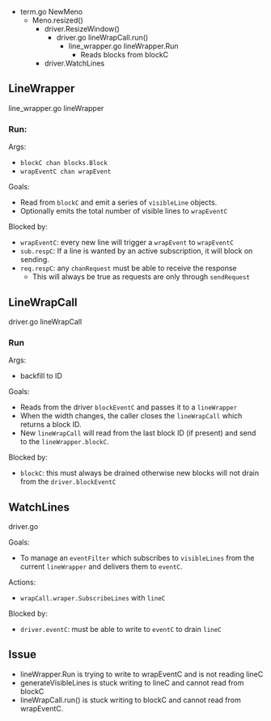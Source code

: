 * term.go NewMeno
  * Meno.resized()
    * driver.ResizeWindow()
      * driver.go lineWrapCall.run()
        * line_wrapper.go lineWrapper.Run
          * Reads blocks from blockC
    * driver.WatchLines


## LineWrapper

line_wrapper.go lineWrapper

### Run:

Args:

* `blockC chan blocks.Block`
* `wrapEventC chan wrapEvent`

Goals:

* Read from `blockC` and emit a series of `visibleLine` objects.
* Optionally emits the total number of visible lines to `wrapEventC`

Blocked by:

* `wrapEventC`: every new line will trigger a `wrapEvent` to `wrapEventC`
* `sub.respC`: If a line is wanted by an active subscription, it will block on
  sending.
* `req.respC`: any `chanRequest` must be able to receive the response
  * This will always be true as requests are only through `sendRequest`

## LineWrapCall

driver.go lineWrapCall

### Run

Args:

* backfill to ID

Goals:

* Reads from the driver `blockEventC` and passes it to a `lineWrapper`
* When the width changes, the caller closes the `lineWrapCall` which returns a
  block ID.
* New `lineWrapCall` will read from the last block ID (if present) and send to
  the `lineWrapper.blockC`.

Blocked by:

* `blockC`: this must always be drained otherwise new blocks will not drain from
  the `driver.blockEventC`

## WatchLines

driver.go

Goals:

* To manage an `eventFilter` which subscribes to `visibleLines` from the current
  `lineWrapper` and delivers them to `eventC`.

Actions:

* `wrapCall.wraper.SubscribeLines` with `lineC`

Blocked by:

* `driver.eventC`: must be able to write to `eventC` to drain `lineC`

## Issue

* lineWrapper.Run is trying to write to wrapEventC and is not reading lineC
* generateVisibleLines is stuck writing to lineC and cannot read from blockC
* lineWrapCall.run() is stuck writing to blockC and cannot read from wrapEventC.

